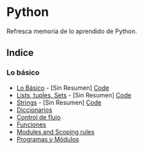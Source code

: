 # Python
Refresca memoria de lo aprendido de Python.
## Indice
### Lo básico
- [Lo Básico]() - [Sin Resumen] [Code](quickPython/theBasic/04_basic.py)
- [Lists, tuples, Sets]() - [Sin Resumen] [Code](quickPython/theBasic/05_lists_tuples_sets.py)
- [Strings]() - [Sin Resumen] [Code](quickPython/theBasic/06_strings.py)
- [Diccionarios](quickPython/theBasic/07_Dictionaries.md)
- [Control de flujo](quickPython/theBasic/08_controlFlow.md)
- [Funciones](quickPython/theBasic/09_functions.md)
- [Modules and Scoping rules](quickPython/theBasic/10_ModulesAndScopingRules.md)
- [Programas y Módulos](quickPython/theBasic/11_programs.md)